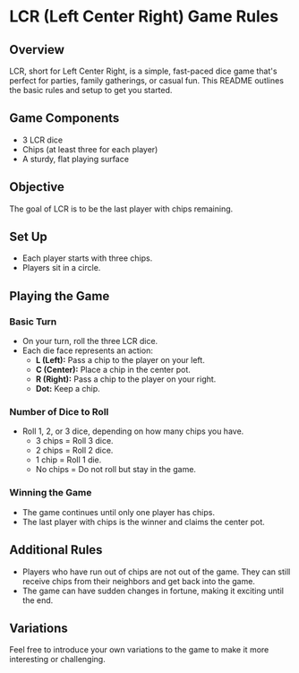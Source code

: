 # LCR (Left Center Right) Game Rules

## Overview

LCR, short for Left Center Right, is a simple, fast-paced dice game that's perfect for parties, family gatherings, or casual fun. This README outlines the basic rules and setup to get you started.

## Game Components

- 3 LCR dice
- Chips (at least three for each player)
- A sturdy, flat playing surface

## Objective

The goal of LCR is to be the last player with chips remaining.

## Set Up

- Each player starts with three chips.
- Players sit in a circle.

## Playing the Game

### Basic Turn

- On your turn, roll the three LCR dice.
- Each die face represents an action:
  - **L (Left):** Pass a chip to the player on your left.
  - **C (Center):** Place a chip in the center pot.
  - **R (Right):** Pass a chip to the player on your right.
  - **Dot:** Keep a chip.

### Number of Dice to Roll

- Roll 1, 2, or 3 dice, depending on how many chips you have.
  - 3 chips = Roll 3 dice.
  - 2 chips = Roll 2 dice.
  - 1 chip = Roll 1 die.
  - No chips = Do not roll but stay in the game.

### Winning the Game

- The game continues until only one player has chips.
- The last player with chips is the winner and claims the center pot.

## Additional Rules

- Players who have run out of chips are not out of the game. They can still receive chips from their neighbors and get back into the game.
- The game can have sudden changes in fortune, making it exciting until the end.

## Variations

Feel free to introduce your own variations to the game to make it more interesting or challenging.
